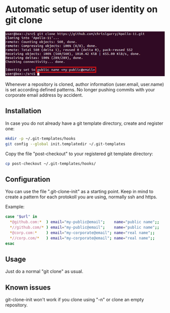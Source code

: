 # Automatic setup of user identity on git clone

![Screenshot of a git clone](/about.png)

Whenever a repository is cloned, author information (user.email, user.name) is set according defined patterns. No longer pushing commits with your corporate email address by accident.

## Installation

In case you do not already have a git template directory, create and register one:

```bash
mkdir -p ~/.git-templates/hooks
git config --global init.templatedir ~/.git-templates
```
Copy the file "post-checkout" to your registered git template directory:
```bash
cp post-checkout ~/.git-templates/hooks/
```

## Configuration

You can use the file ".git-clone-init" as a starting point. Keep in mind to create a pattern for each protokoll you are using, normally ssh and https.

Example:
```bash
case "$url" in
  *@github.com:*  ) email="my-public@email";    name="public name";;
  *//github.com/* ) email="my-public@email";    name="public name";;
  *@corp.com:*    ) email="my-corporate@email"; name="real name";;
  *//corp.com/*   ) email="my-corporate@email"; name="real name";;
esac
```

## Usage

Just do a normal "git clone" as usual.

## Known issues

git-clone-init won't work if you clone using "-n" or clone an empty repository.

